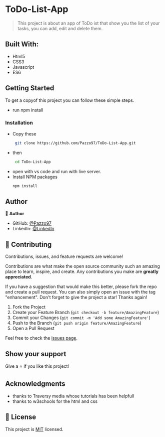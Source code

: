 # ToDo-List-App

> This project is about an app of ToDo ist that show you the list of your tasks, you can add, edit and delete them.

## Built With:

- Html5
- CSS3
- Javascript
- ES6


## Getting Started

To get a copyof this project you can follow these simple steps.


- run npm install

### Installation

- Copy these
    ```sh
     git clone https://github.com/Pazzo97/ToDo-List-App.git
   
- then
    ```sh
     cd ToDo-List-App

- open with vs code and run with live server.
- Install NPM packages
   ```sh
   npm install

## Author

👤 **Author**

- GitHub: [@Pazzo97](https://github.com/Pazzo97)
- LinkedIn: [@LinkedIn](https://www.linkedin.com/in/patrick-mukunzi-8389861a9/)

## 🤝 Contributing

Contributions, issues, and feature requests are welcome!

Contributions are what make the open source community such an amazing place to learn, inspire, and create. Any contributions you make are **greatly appreciated**.

If you have a suggestion that would make this better, please fork the repo and create a pull request. You can also simply open an issue with the tag "enhancement".
Don't forget to give the project a star! Thanks again!

1. Fork the Project
2. Create your Feature Branch (`git checkout -b feature/AmazingFeature`)
3. Commit your Changes (`git commit -m 'Add some AmazingFeature'`)
4. Push to the Branch (`git push origin feature/AmazingFeature`)
5. Open a Pull Request

Feel free to check the [issues page](https://github.com/Pazzo97/ToDo-List-App/issues).

## Show your support

Give a ⭐️ if you like this project!

## Acknowledgments

- thanks to Traversy media whose tutorials has been helpfull
- thanks to w3schools for the html and css


## 📝 License

This project is [MIT](LICENSE) licensed.
